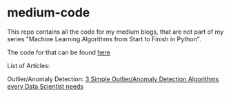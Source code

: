 # medium-code
This repo contains all the code for my medium blogs, that are not part of my series "Machine Learning Algorithms from Start to Finish in Python".

The code for that can be found [here](https://github.com/Vagif12/ML-Algorithms-From-Scratch)

List of Articles:

Outlier/Anomaly Detection: [3 Simple Outlier/Anomaly Detection Algorithms every Data Scientist needs](https://towardsdatascience.com/3-simple-outlier-anomaly-detection-algorithms-every-data-scientist-needs-e71b1304a932)
